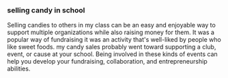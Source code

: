 ### selling candy in school

Selling candies to others in my class can be an easy and enjoyable way to support multiple organizations while also raising money for them. It was a popular way of fundraising it was an activity that's well-liked by people who like sweet foods. my candy sales probably went toward supporting a club, event, or cause at your school. Being involved in these kinds of events can help you develop your fundraising, collaboration, and entrepreneurship abilities. 